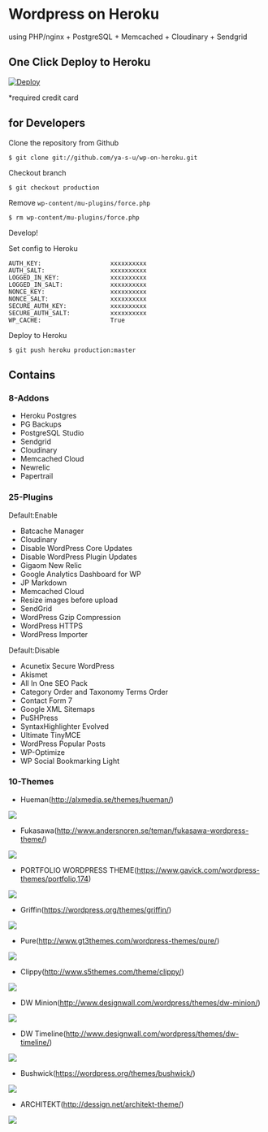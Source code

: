 # Wordpress on Heroku

using PHP/nginx + PostgreSQL + Memcached + Cloudinary + Sendgrid

## One Click Deploy to Heroku
[![Deploy](https://www.herokucdn.com/deploy/button.png)](https://heroku.com/deploy?template=https://github.com/ya-s-u/wp-on-heroku/tree/production)

*required credit card

## for Developers
Clone the repository from Github

```
$ git clone git://github.com/ya-s-u/wp-on-heroku.git
```

Checkout branch

```
$ git checkout production
```

Remove ``wp-content/mu-plugins/force.php``

```
$ rm wp-content/mu-plugins/force.php
```

Develop!

Set config to Heroku

```
AUTH_KEY:                   xxxxxxxxxx
AUTH_SALT:                  xxxxxxxxxx
LOGGED_IN_KEY:              xxxxxxxxxx
LOGGED_IN_SALT:             xxxxxxxxxx
NONCE_KEY:                  xxxxxxxxxx
NONCE_SALT:                 xxxxxxxxxx
SECURE_AUTH_KEY:            xxxxxxxxxx
SECURE_AUTH_SALT:           xxxxxxxxxx
WP_CACHE:                   True
```

Deploy to Heroku

```
$ git push heroku production:master
```


## Contains

### 8-Addons
- Heroku Postgres
- PG Backups
- PostgreSQL Studio
- Sendgrid
- Cloudinary
- Memcached Cloud
- Newrelic
- Papertrail


### 25-Plugins
Default:Enable

- Batcache Manager
- Cloudinary
- Disable WordPress Core Updates
- Disable WordPress Plugin Updates
- Gigaom New Relic
- Google Analytics Dashboard for WP
- JP Markdown
- Memcached Cloud
- Resize images before upload
- SendGrid
- WordPress Gzip Compression
- WordPress HTTPS
- WordPress Importer

Default:Disable

- Acunetix Secure WordPress
- Akismet
- All In One SEO Pack
- Category Order and Taxonomy Terms Order
- Contact Form 7
- Google XML Sitemaps
- PuSHPress
- SyntaxHighlighter Evolved
- Ultimate TinyMCE
- WordPress Popular Posts
- WP-Optimize
- WP Social Bookmarking Light


### 10-Themes
- Hueman(http://alxmedia.se/themes/hueman/)

![](https://raw.githubusercontent.com/ya-s-u/wp-on-heroku/production/wp-content/themes/hueman/screenshot.png)

- Fukasawa(http://www.andersnoren.se/teman/fukasawa-wordpress-theme/)

![](https://raw.githubusercontent.com/ya-s-u/wp-on-heroku/production/wp-content/themes/fukasawa/screenshot.png)

- PORTFOLIO WORDPRESS THEME(https://www.gavick.com/wordpress-themes/portfolio,174)

![](https://raw.githubusercontent.com/ya-s-u/wp-on-heroku/production/wp-content/themes/gk-portfolio/screenshot.png)

- Griffin(https://wordpress.org/themes/griffin/)

![](https://raw.githubusercontent.com/ya-s-u/wp-on-heroku/production/wp-content/themes/griffin/screenshot.png)

- Pure(http://www.gt3themes.com/wordpress-themes/pure/)

![](https://raw.githubusercontent.com/ya-s-u/wp-on-heroku/production/wp-content/themes/gt3-wp-pure/screenshot.png)

- Clippy(http://www.s5themes.com/theme/clippy/)

![](https://raw.githubusercontent.com/ya-s-u/wp-on-heroku/production/wp-content/themes/clippy/screenshot.jpg)

- DW Minion(http://www.designwall.com/wordpress/themes/dw-minion/)

![](https://raw.githubusercontent.com/ya-s-u/wp-on-heroku/production/wp-content/themes/dw-minion/screenshot.png)

- DW Timeline(http://www.designwall.com/wordpress/themes/dw-timeline/)

![](https://raw.githubusercontent.com/ya-s-u/wp-on-heroku/production/wp-content/themes/dw-timeline/screenshot.png)

- Bushwick(https://wordpress.org/themes/bushwick/)

![](https://raw.githubusercontent.com/ya-s-u/wp-on-heroku/production/wp-content/themes/bushwick/screenshot.png)

- ARCHITEKT(http://dessign.net/architekt-theme/)

![](https://raw.githubusercontent.com/ya-s-u/wp-on-heroku/production/wp-content/themes/architekttheme/screenshot.jpg)
